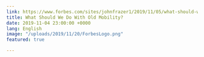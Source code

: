 ```yaml
---
link: https://www.forbes.com/sites/johnfrazer1/2019/11/05/what-should-we-do-with-old-mobility/#7c86b5406281
title: What Should We Do With Old Mobility?
date: 2019-11-04 23:00:00 +0000
lang: English
image: "/uploads/2019/11/20/ForbesLogo.png"
featured: true

---
```

